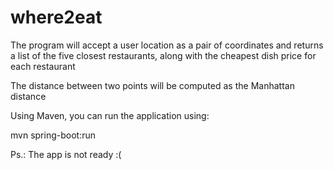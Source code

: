 # where2eat

The program will accept a user location as a pair of coordinates and returns a list of the five closest restaurants, along with the cheapest dish price for each restaurant

The distance between two points will be computed as the Manhattan distance

Using Maven, you can run the application using:

mvn spring-boot:run

Ps.: The app is not ready :(
